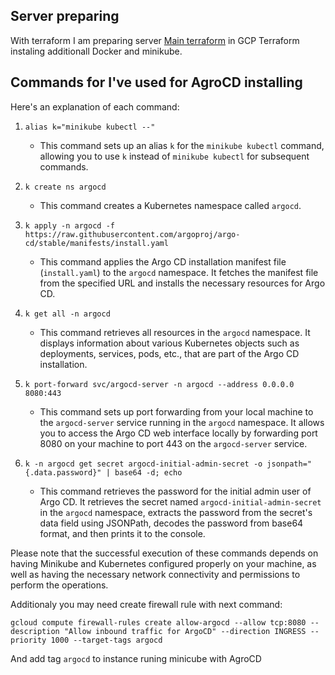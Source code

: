 ## Server preparing
With terraform I am preparing server [Main terraform](./main.tf) in GCP
Terraform instaling additionall Docker and minikube.

## Commands for I've used for AgroCD installing

Here's an explanation of each command:

1. `alias k="minikube kubectl --"`
   - This command sets up an alias `k` for the `minikube kubectl` command, allowing you to use `k` instead of `minikube kubectl` for subsequent commands.

2. `k create ns argocd`
   - This command creates a Kubernetes namespace called `argocd`.

3. `k apply -n argocd -f https://raw.githubusercontent.com/argoproj/argo-cd/stable/manifests/install.yaml`
   - This command applies the Argo CD installation manifest file (`install.yaml`) to the `argocd` namespace. It fetches the manifest file from the specified URL and installs the necessary resources for Argo CD.

4. `k get all -n argocd`
   - This command retrieves all resources in the `argocd` namespace. It displays information about various Kubernetes objects such as deployments, services, pods, etc., that are part of the Argo CD installation.

5. `k port-forward svc/argocd-server -n argocd --address 0.0.0.0 8080:443`
   - This command sets up port forwarding from your local machine to the `argocd-server` service running in the `argocd` namespace. It allows you to access the Argo CD web interface locally by forwarding port 8080 on your machine to port 443 on the `argocd-server` service.

6. `k -n argocd get secret argocd-initial-admin-secret -o jsonpath="{.data.password}" | base64 -d; echo`
   - This command retrieves the password for the initial admin user of Argo CD. It retrieves the secret named `argocd-initial-admin-secret` in the `argocd` namespace, extracts the password from the secret's data field using JSONPath, decodes the password from base64 format, and then prints it to the console.

Please note that the successful execution of these commands depends on having Minikube and Kubernetes configured properly on your machine, as well as having the necessary network connectivity and permissions to perform the operations.

Additionaly you may need create firewall rule with next command:

`gcloud compute firewall-rules create allow-argocd --allow tcp:8080 --description "Allow inbound traffic for ArgoCD" --direction INGRESS --priority 1000 --target-tags argocd`

And add tag `argocd` to instance runing minicube with AgroCD